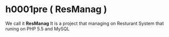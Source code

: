 # h0001pre ( ResManag )
We call it **ResManag** 
It is a project that managing on Resturant System that runing on PHP 5.5 and MySQL 
